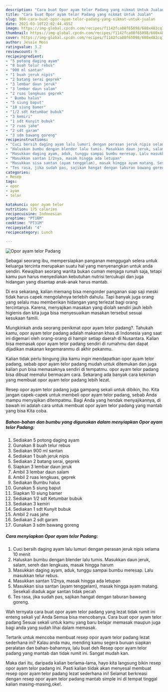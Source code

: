 ```yaml
---
description: "Cara buat Opor ayam telor Padang yang nikmat Untuk Jualan"
title: "Cara buat Opor ayam telor Padang yang nikmat Untuk Jualan"
slug: 904-cara-buat-opor-ayam-telor-padang-yang-nikmat-untuk-jualan
date: 2021-03-10T22:02:44.455Z
image: https://img-global.cpcdn.com/recipes/f1142fca08f65098/680x482cq70/opor-ayam-telor-padang-foto-resep-utama.jpg
thumbnail: https://img-global.cpcdn.com/recipes/f1142fca08f65098/680x482cq70/opor-ayam-telor-padang-foto-resep-utama.jpg
cover: https://img-global.cpcdn.com/recipes/f1142fca08f65098/680x482cq70/opor-ayam-telor-padang-foto-resep-utama.jpg
author: Jessie Moss
ratingvalue: 3.2
reviewcount: 9
recipeingredient:
- "5 potong daging ayam"
- "8 buah telur rebus"
- "900 ml santan"
- "1 buah jeruk nipis"
- "2 batang serai geprek"
- "3 lembar daun jeruk"
- "3 lembar daun salam"
- "2 ruas lengkuas geprek"
- " Bumbu halus"
- "5 siung baput"
- "10 siung bamer"
- "1/2 sdt Ketumbar bubuk"
- "3 kemiri"
- "1 sdt Kunyit bubuk"
- "2 ruas jahe"
- "2 sdt garam"
- "3 sdm bawang goreng"
recipeinstructions:
- "Cuci bersih daging ayam lalu lumuri dengan perasan jeruk nipis selama 10 menit"
- "Haluskan bumbu dengan blender lalu tumis. Masukkan daun jeruk, salam, sereh dan lengkuas, masak hingga harum"
- "Masukkan daging ayam, aduk, tunggu sampai bumbu meresap. Lalu masukkan telur rebus."
- "Masukkan santan 1/2nya, masak hingga ada letupan"
- "Masukkan sisa santan (ayam tenggelam), masak hingga ayam matang. Sesekali diaduk agar santan tidak pecah"
- "Tes rasa, jika sudah pas, sajikan hangat dengan taburan bawang goreng."
categories:
- Resep
tags:
- opor
- ayam
- telor

katakunci: opor ayam telor 
nutrition: 175 calories
recipecuisine: Indonesian
preptime: "PT16M"
cooktime: "PT31M"
recipeyield: "4"
recipecategory: Lunch

---
```



![Opor ayam telor Padang](https://img-global.cpcdn.com/recipes/f1142fca08f65098/680x482cq70/opor-ayam-telor-padang-foto-resep-utama.jpg)

Sebagai seorang ibu, mempersiapkan panganan menggugah selera untuk keluarga tercinta merupakan suatu hal yang menyenangkan untuk anda sendiri. Kewajiban seorang  wanita bukan cuman menjaga rumah saja, tetapi kamu pun harus menyediakan kebutuhan nutrisi tercukupi dan juga hidangan yang disantap anak-anak harus mantab.

Di era  sekarang, kalian memang bisa mengorder panganan siap saji meski tidak harus capek mengolahnya terlebih dahulu. Tapi banyak juga orang yang selalu mau memberikan hidangan yang terlezat bagi orang tercintanya. Karena, menyajikan masakan yang diolah sendiri jauh lebih higienis dan kita juga bisa menyesuaikan masakan tersebut sesuai kesukaan famili. 



Mungkinkah anda seorang penikmat opor ayam telor padang?. Tahukah kamu, opor ayam telor padang adalah makanan khas di Indonesia yang saat ini digemari oleh orang-orang di hampir setiap daerah di Nusantara. Kalian bisa memasak opor ayam telor padang sendiri di rumahmu dan dapat dijadikan makanan kegemaranmu di akhir pekanmu.

Kalian tidak perlu bingung jika kamu ingin mendapatkan opor ayam telor padang, sebab opor ayam telor padang mudah untuk ditemukan dan juga kalian pun bisa memasaknya sendiri di tempatmu. opor ayam telor padang bisa dibuat memalui bermacam cara. Sekarang ada banyak cara kekinian yang membuat opor ayam telor padang lebih lezat.

Resep opor ayam telor padang juga gampang sekali untuk dibikin, lho. Kita jangan capek-capek untuk membeli opor ayam telor padang, sebab Anda mampu menyajikan ditempatmu. Bagi Anda yang hendak menyajikannya, di bawah ini adalah cara untuk membuat opor ayam telor padang yang mantab yang bisa Kita coba.

<!--inarticleads1-->

##### Bahan-bahan dan bumbu yang digunakan dalam menyiapkan Opor ayam telor Padang:

1. Sediakan 5 potong daging ayam
1. Gunakan 8 buah telur rebus
1. Sediakan 900 ml santan
1. Sediakan 1 buah jeruk nipis
1. Sediakan 2 batang serai, geprek
1. Siapkan 3 lembar daun jeruk
1. Ambil 3 lembar daun salam
1. Ambil 2 ruas lengkuas, geprek
1. Sediakan  Bumbu halus
1. Gunakan 5 siung baput
1. Siapkan 10 siung bamer
1. Sediakan 1/2 sdt Ketumbar bubuk
1. Sediakan 3 kemiri
1. Sediakan 1 sdt Kunyit bubuk
1. Ambil 2 ruas jahe
1. Sediakan 2 sdt garam
1. Gunakan 3 sdm bawang goreng




<!--inarticleads2-->

##### Cara menyiapkan Opor ayam telor Padang:

1. Cuci bersih daging ayam lalu lumuri dengan perasan jeruk nipis selama 10 menit
1. Haluskan bumbu dengan blender lalu tumis. Masukkan daun jeruk, salam, sereh dan lengkuas, masak hingga harum
1. Masukkan daging ayam, aduk, tunggu sampai bumbu meresap. Lalu masukkan telur rebus.
1. Masukkan santan 1/2nya, masak hingga ada letupan
1. Masukkan sisa santan (ayam tenggelam), masak hingga ayam matang. Sesekali diaduk agar santan tidak pecah
1. Tes rasa, jika sudah pas, sajikan hangat dengan taburan bawang goreng.




Wah ternyata cara buat opor ayam telor padang yang lezat tidak rumit ini enteng sekali ya! Anda Semua bisa mencobanya. Cara buat opor ayam telor padang Sesuai sekali untuk kamu yang baru belajar memasak maupun juga bagi anda yang sudah lihai dalam memasak.

Tertarik untuk mencoba membuat resep opor ayam telor padang lezat sederhana ini? Kalau anda mau, mending kamu segera buruan siapkan peralatan dan bahan-bahannya, lalu buat deh Resep opor ayam telor padang yang mantab dan tidak rumit ini. Sangat mudah kan. 

Maka dari itu, daripada kalian berlama-lama, hayo kita langsung bikin resep opor ayam telor padang ini. Pasti kalian tiidak akan menyesal membuat resep opor ayam telor padang lezat sederhana ini! Selamat berkreasi dengan resep opor ayam telor padang mantab simple ini di tempat tinggal kalian masing-masing,oke!.

